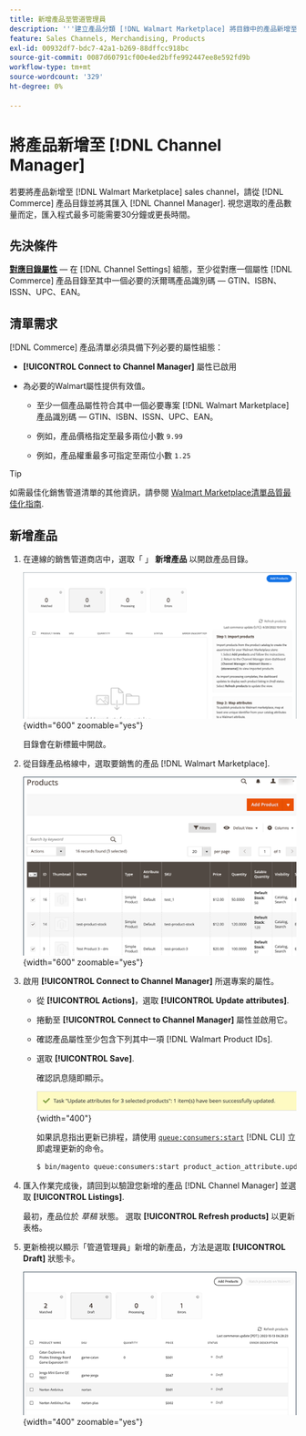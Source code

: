 ```yaml
---
title: 新增產品至管道管理員
description: '''建立產品分類 [!DNL Walmart Marketplace] 將目錄中的產品新增至Channel Manager中設定的銷售管道進行銷售。'
feature: Sales Channels, Merchandising, Products
exl-id: 00932df7-bdc7-42a1-b269-88dffcc918bc
source-git-commit: 0087d60791cf00e4ed2bffe992447ee8e592fd9b
workflow-type: tm+mt
source-wordcount: '329'
ht-degree: 0%

---
```



# 將產品新增至 [!DNL Channel Manager]

若要將產品新增至 [!DNL Walmart Marketplace] sales channel，請從 [!DNL Commerce] 產品目錄並將其匯入 [!DNL Channel Manager].
視您選取的產品數量而定，匯入程式最多可能需要30分鐘或更長時間。

## 先決條件

**[對應目錄屬性](map-catalog-attributes.md)** — 在 [!DNL Channel Settings] 組態，至少從對應一個屬性 [!DNL Commerce] 產品目錄至其中一個必要的沃爾瑪產品識別碼 — GTIN、ISBN、ISSN、UPC、EAN。

## 清單需求

[!DNL Commerce] 產品清單必須具備下列必要的屬性組態：

- **[!UICONTROL Connect to Channel Manager]** 屬性已啟用

- 為必要的Walmart屬性提供有效值。

   - 至少一個產品屬性符合其中一個必要專案 [!DNL Walmart Marketplace] 產品識別碼 — GTIN、ISBN、ISSN、UPC、EAN。

   - 例如，產品價格指定至最多兩位小數 `9.99`

   - 例如，產品權重最多可指定至兩位小數 `1.25`

>[!TIP]
>
>如需最佳化銷售管道清單的其他資訊，請參閱 [Walmart Marketplace清單品質最佳化指南](https://marketplace.walmart.com/wp-content/uploads/2020/09/WMP_listing_quality_optimization_guide.pdf).

## 新增產品

1. 在連線的銷售管道商店中，選取「 」 **新增產品** 以開啟產品目錄。

   ![新增產品至銷售管道商店](assets/add-initial-products-to-connected-channel.png){width="600" zoomable="yes"}

   目錄會在新標籤中開啟。

1. 從目錄產品格線中，選取要銷售的產品 [!DNL Walmart Marketplace].

   ![將產品傳送至銷售管道商店](assets/select-products-from-catalog.png){width="600" zoomable="yes"}

1. 啟用 **[!UICONTROL Connect to Channel Manager]** 所選專案的屬性。

   - 從 **[!UICONTROL Actions]**，選取 **[!UICONTROL Update attributes]**.

   - 捲動至 **[!UICONTROL Connect to Channel Manager]** 屬性並啟用它。

   - 確認產品屬性至少包含下列其中一項 [!DNL Walmart Product IDs].

   - 選取 **[!UICONTROL Save]**.

     確認訊息隨即顯示。

     ![從目錄匯入產品至銷售管道確認訊息](assets/product-import-from-catalog-confirmation.png){width="400"}

     如果訊息指出更新已排程，請使用 [`queue:consumers:start`](https://experienceleague.adobe.com/docs/commerce-operations/configuration-guide/cli/start-message-queues.html) [!DNL CLI] 立即處理更新的命令。

     ```bash
     $ bin/magento queue:consumers:start product_action_attribute.update
     ```

1. 匯入作業完成後，請回到以驗證您新增的產品 [!DNL Channel Manager] 並選取 **[!UICONTROL Listings]**.

   最初，產品位於 *草稿* 狀態。 選取 **[!UICONTROL Refresh products]** 以更新表格。

1. 更新檢視以顯示「管道管理員」新增的新產品，方法是選取 **[!UICONTROL Draft]** 狀態卡。

   ![產品已匯入連線的銷售管道](assets/products-in-marketplace-sales-channel.png){width="400" zoomable="yes"}


